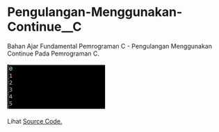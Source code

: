# Pengulangan-Menggunakan-Continue__C
Bahan Ajar Fundamental Pemrograman C - Pengulangan Menggunakan Continue Pada Pemrograman C.<br><br>
<img src="https://github.com/RizkyKhapidsyah/Pengulangan-Menggunakan-Continue__C/blob/master/Results/001.PNG"><br><br>
Lihat <a href="https://github.com/RizkyKhapidsyah/Pengulangan-Menggunakan-Continue__C/blob/master/Source.c">Source Code.</a>
